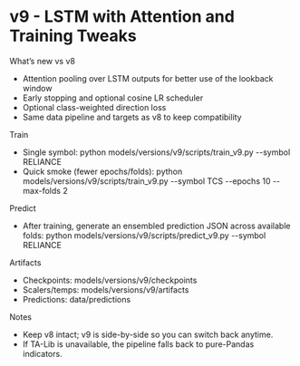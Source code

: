 # v9 - LSTM with Attention and Training Tweaks

What’s new vs v8
- Attention pooling over LSTM outputs for better use of the lookback window
- Early stopping and optional cosine LR scheduler
- Optional class-weighted direction loss
- Same data pipeline and targets as v8 to keep compatibility

Train
- Single symbol:
  python models/versions/v9/scripts/train_v9.py --symbol RELIANCE
- Quick smoke (fewer epochs/folds):
  python models/versions/v9/scripts/train_v9.py --symbol TCS --epochs 10 --max-folds 2

Predict
- After training, generate an ensembled prediction JSON across available folds:
  python models/versions/v9/scripts/predict_v9.py --symbol RELIANCE

Artifacts
- Checkpoints: models/versions/v9/checkpoints
- Scalers/temps: models/versions/v9/artifacts
- Predictions: data/predictions

Notes
- Keep v8 intact; v9 is side-by-side so you can switch back anytime.
- If TA-Lib is unavailable, the pipeline falls back to pure-Pandas indicators.